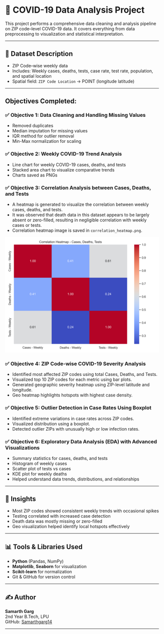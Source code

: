 # 🦠 COVID-19 Data Analysis Project

This project performs a comprehensive data cleaning and analysis pipeline on ZIP code–level COVID-19 data. It covers everything from data preprocessing to visualization and statistical interpretation.

---

## 📁 Dataset Description

- ZIP Code–wise weekly data
- Includes: Weekly cases, deaths, tests, case rate, test rate, population, and spatial location
- Spatial field: `ZIP Code Location` → POINT (longitude latitude)

---

## Objectives Completed:

### ✅ Objective 1: Data Cleaning and Handling Missing Values
- Removed duplicates
- Median imputation for missing values
- IQR method for outlier removal
- Min-Max normalization for scaling

### ✅ Objective 2: Weekly COVID-19 Trend Analysis
- Line chart for weekly COVID-19 cases, deaths, and tests
- Stacked area chart to visualize comparative trends
- Charts saved as PNGs

### ✅ Objective 3: Correlation Analysis between Cases, Deaths, and Tests
- A heatmap is generated to visualize the correlation between weekly cases, deaths, and tests.
- It was observed that death data in this dataset appears to be largely absent or zero-filled, resulting in negligible correlation with weekly cases or tests.
- Correlation heatmap image is saved in `correlation_heatmap.png`.

![Correlation Heatmap](images/correlation_heatmap.png)

### ✅ Objective 4: ZIP Code-wise COVID-19 Severity Analysis

- Identified most affected ZIP codes using total Cases, Deaths, and Tests.
- Visualized top 10 ZIP codes for each metric using bar plots.
- Generated geographic severity heatmap using ZIP-level latitude and longitude.
- Geo heatmap highlights hotspots with highest case density.

### ✅ Objective 5: Outlier Detection in Case Rates Using Boxplot

- Identified extreme variations in case rates across ZIP codes.
- Visualized distribution using a boxplot.
- Detected outlier ZIPs with unusually high or low infection rates.

### ✅ Objective 6: Exploratory Data Analysis (EDA) with Advanced Visualizations

- Summary statistics for cases, deaths, and tests
- Histogram of weekly cases
- Scatter plot of tests vs cases
- KDE plot for weekly deaths
- Helped understand data trends, distributions, and relationships

---

## 🧠 Insights

- Most ZIP codes showed consistent weekly trends with occasional spikes
- Testing correlated with increased case detection
- Death data was mostly missing or zero-filled
- Geo visualization helped identify local hotspots effectively

---

## 📊 Tools & Libraries Used

- **Python** (Pandas, NumPy)
- **Matplotlib**, **Seaborn** for visualization
- **Scikit-learn** for normalization
- Git & GitHub for version control

---

## ✍️ Author

**Samarth Garg**  
2nd Year B.Tech, LPU  
GitHub: [Samarthgarg14](https://github.com/Samarthgarg14)

---